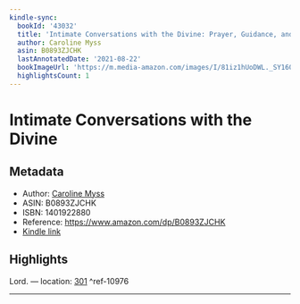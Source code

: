 ```yaml
---
kindle-sync:
  bookId: '43032'
  title: 'Intimate Conversations with the Divine: Prayer, Guidance, and Grace'
  author: Caroline Myss
  asin: B0893ZJCHK
  lastAnnotatedDate: '2021-08-22'
  bookImageUrl: 'https://m.media-amazon.com/images/I/81iz1hUoDWL._SY160.jpg'
  highlightsCount: 1
---
```

# Intimate Conversations with the Divine
## Metadata
* Author: [Caroline Myss](https://www.amazon.com/Caroline-Myss/e/B000APAWW6/ref=dp_byline_cont_ebooks_1)
* ASIN: B0893ZJCHK
* ISBN: 1401922880
* Reference: https://www.amazon.com/dp/B0893ZJCHK
* [Kindle link](kindle://book?action=open&asin=B0893ZJCHK)

## Highlights
Lord. — location: [301](kindle://book?action=open&asin=B0893ZJCHK&location=301) ^ref-10976

---
